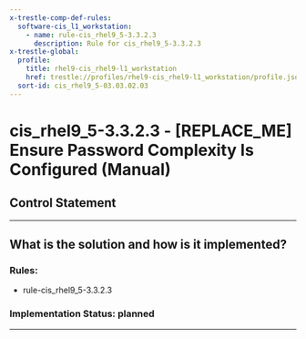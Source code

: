 ```yaml
---
x-trestle-comp-def-rules:
  software-cis_l1_workstation:
    - name: rule-cis_rhel9_5-3.3.2.3
      description: Rule for cis_rhel9_5-3.3.2.3
x-trestle-global:
  profile:
    title: rhel9-cis_rhel9-l1_workstation
    href: trestle://profiles/rhel9-cis_rhel9-l1_workstation/profile.json
  sort-id: cis_rhel9_5-03.03.02.03
---
```


# cis_rhel9_5-3.3.2.3 - \[REPLACE_ME\] Ensure Password Complexity Is Configured (Manual)

## Control Statement

______________________________________________________________________

## What is the solution and how is it implemented?

<!-- For implementation status enter one of: implemented, partial, planned, alternative, not-applicable -->

<!-- Note that the list of rules under ### Rules: is read-only and changes will not be captured after assembly to JSON -->

<!-- Add control implementation description here for control: cis_rhel9_5-3.3.2.3 -->

### Rules:

  - rule-cis_rhel9_5-3.3.2.3

### Implementation Status: planned

______________________________________________________________________
